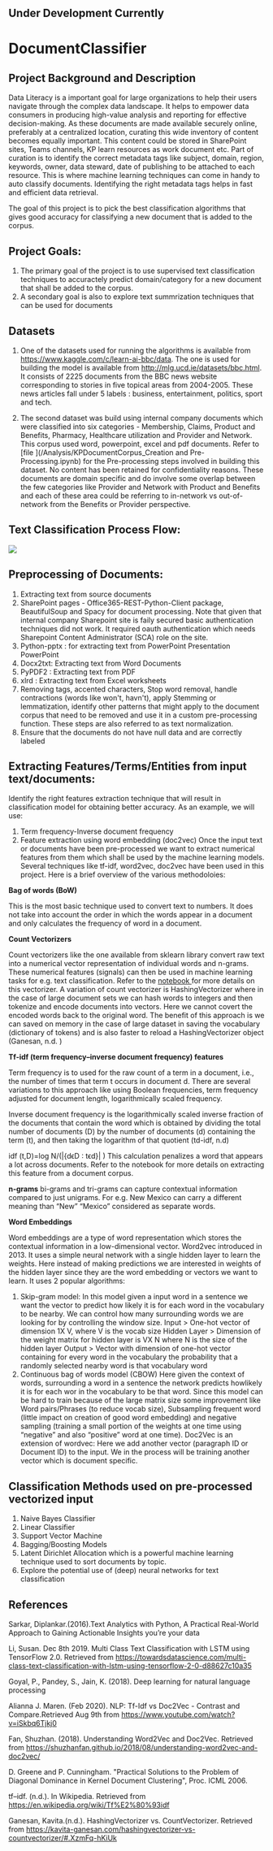 ## Under Development Currently
# DocumentClassifier

## Project Background and Description

Data Literacy is a important goal for large organizations to help their users navigate through the complex data landscape. It helps to empower data consumers in producing high-value analysis and reporting for effective decision-making. As these documents are made available securely online, preferably at a centralized location, curating this wide inventory of content becomes equally important. This content could be stored in SharePoint sites, Teams channels, KP learn resources as work document etc. Part of curation is to identify the correct metadata tags like subject, domain, region, keywords, owner, data steward, date of publishing to be attached to each resource. This is where machine learning techniques can come in handy to auto classify documents. Identifying the right metadata tags helps in fast and efficient data retrieval.

The goal of this project is to pick the best classification algorithms that gives good accuracy for classifying a new document that is added to the corpus.

## Project Goals:

1. The primary goal of the project is to use supervised text classification techniques to accuractely predict domain/category for a new document that shall be added to the corpus.
1. A secondary goal is also to explore text summrization techniques that can be used for documents

## Datasets

1. One of the datasets used for running the algorithms is available from https://www.kaggle.com/c/learn-ai-bbc/data. The one is used for building the model is available from http://mlg.ucd.ie/datasets/bbc.html. It consists of 2225 documents from the BBC news website corresponding to stories in five topical areas from 2004-2005. These news articles fall under 5 labels : business, entertainment, politics, sport and tech.

1. The second dataset was build using internal company documents which were classified into six categories - Membership, Claims, Product and Benefits, Pharmacy, Healthcare utilization and Provider and Network. This corpus used word, powerpoint, excel and pdf documents. Refer to [file ](/Analysis/KPDocumentCorpus_Creation and Pre-Processing.ipynb) for the Pre-processing steps involved in building this dataset. No content has been retained for confidentiality reasons. These documents are domain specific and do involve some overlap between the few categories like Provider and Network with Product and Benefits and each of these area could be referring to in-network vs out-of-network from the Benefits or Provider perspective. 

## Text Classification Process Flow:

![](/images/ProcessFlow.JPG)

## Preprocessing of Documents:
1.	Extracting text from source documents
  1. SharePoint pages - Office365-REST-Python-Client package, BeautifulSoup and Spacy for document processing. Note that given that internal company Sharepoint site is faily secured basic authentication techniques did not work. It required oauth authentication which needs Sharepoint Content Administrator (SCA) role on the site.
  1. Python-pptx : for extracting text from PowerPoint Presentation PowerPoint
  1. Docx2txt: Extracting text from Word Documents
  1. PyPDF2 : Extracting text from PDF
  1. xlrd : Extracting text from Excel worksheets
1. Removing tags, accented characters, Stop word removal, handle contractions (words like won't, havn't), apply Stemming or lemmatization, identify other patterns that might apply to the document corpus that need to be removed and use it in a custom pre-processing function. These steps are also referred to as text normalization. 
1. Ensure that the documents do not have null data and are correctly labeled


## Extracting Features/Terms/Entities from input text/documents:

Identify the right features extraction technique that will result in classification model for obtaining better accuracy. As an example, we will use:
1.	Term frequency-Inverse document frequency
2.	Feature extraction using word embedding (doc2vec)
Once the input text or documents have been pre-processed we want to extract numerical features from them which shall be used by the machine learning models. Several techniques like tf-idf, word2vec, doc2vec have been used in this project. Here is a brief overview of the various methodoloies:

**Bag of words (BoW)**

This is the most basic technique used to convert text to numbers. It does not take into account the order in which the words appear in a document and only calculates the frequency of word in a document.

**Count Vectorizers**

Count vectorizers like the one available from sklearn library convert raw text into a numerical vector representation of individual words and n-grams. These numerical features (signals) can then be used in machine learning tasks for e.g. text classification. Refer to the [notebook ](/SampleCode-NLPConcepts/sklearn_Vectorization_samplecode.ipynb)for more details on this vectorizer. A variation of count vectorizer is HashingVectorizer where in the case of large document sets we can hash words to integers and then tokenize and encode documents into vectors. Here we cannot covert the encoded words back to the original word. The benefit of this approach is we can saved on memory in the case of large dataset in saving the vocabulary (dictionary of tokens) and is also faster to reload a HashingVectorizer object (Ganesan, n.d. )

**Tf-idf (term frequency–inverse document frequency) features**

Term frequency is to used for the raw count of a term in a document, i.e., the number of times that term t occurs in document d. There are several variations to this approach like using Boolean frequencies, term frequency adjusted for document length, logarithmically scaled frequency. 

Inverse document frequency is the logarithmically scaled inverse fraction of the documents that contain the word which is obtained by dividing the total number of documents (D) by the number of documents (d) containing the term (t), and then taking the logarithm of that quotient (td-idf, n.d)
 
idf (t,D)=log N/(|{dϵD ∶ tϵd}| )
This calculation penalizes a word that appears a lot across documents. Refer to the notebook for more details on extracting this feature from a document corpus.

**n-grams**
bi-grams and tri-grams can capture contextual information compared to just unigrams. For e.g. New Mexico can carry a different meaning than “New” “Mexico” considered as separate words.

**Word Embeddings**

Word embeddings are a type of word representation which stores the contextual information in a low-dimensional vector.
Word2vec introduced in 2013. It uses a simple neural network with a single hidden layer to learn the weights. Here instead of making predictions we are interested in weights of the hidden layer since they are the word embedding or vectors we want to learn. It uses 2 popular algorithms:

1. Skip-gram model: In this model given a input word in a sentence we want the vector to predict how likely it is for each word in the vocabulary to be nearby. We can control how many surrounding words we are looking for by controlling the window size. 
Input > One-hot vector of dimension 1X V, where V is the vocab size
Hidden Layer > Dimension of the weight matrix for hidden layer is VX N where N is the size of the hidden layer
Output > Vector with dimension of one-hot vector containing for every word in the vocabulary the probability that a randomly selected nearby word is that vocabulary word
1. Continuous bag of words model (CBOW)
Here given the context of words, surrounding a word in a sentence the network predicts howlikely it is for each wor in the vocabulary to be that word. 
Since this model can be hard to train because of the large matrix size some improvement like Word pairs/Phrases (to reduce vocab size), Subsampling frequent word (little impact on creation of good word embedding) and negative sampling (training a small portion of the weights at one time using “negative” and also “positive” word at one time). 
Doc2Vec is an extension of wordvec: Here we add another vector (paragraph ID or Document ID) to the input. We in the process will be training another vector which is document specific. 

## Classification Methods used on pre-processed vectorized input 
1.	Naive Bayes Classifier
2.	Linear Classifier
3.	Support Vector Machine
4.	Bagging/Boosting Models
5.	Latent Dirichlet Allocation which is a powerful machine learning technique used to sort documents by topic.
6.	Explore the potential use of (deep) neural networks for text classification


## References

Sarkar, Diplankar.(2016).Text Analytics with Python, A Practical Real-World Approach to Gaining Actionable Insights you’re your data

Li, Susan. Dec 8th 2019. Multi Class Text Classification with LSTM using TensorFlow 2.0. Retrieved from https://towardsdatascience.com/multi-class-text-classification-with-lstm-using-tensorflow-2-0-d88627c10a35

Goyal, P., Pandey, S., Jain, K. (2018). Deep learning for natural language processing

Alianna J. Maren. (Feb 2020). NLP: Tf-Idf vs Doc2Vec - Contrast and Compare.Retrieved Aug 9th from https://www.youtube.com/watch?v=iSkbq6Tjkj0

Fan, Shuzhan. (2018). Understanding Word2Vec and Doc2Vec. Retrieved from https://shuzhanfan.github.io/2018/08/understanding-word2vec-and-doc2vec/

D. Greene and P. Cunningham. "Practical Solutions to the Problem of Diagonal Dominance in Kernel Document Clustering", Proc. ICML 2006.

tf–idf. (n.d.). In Wikipedia. Retrieved from https://en.wikipedia.org/wiki/Tf%E2%80%93idf

Ganesan, Kavita.(n.d.). HashingVectorizer vs. CountVectorizer. Retrieved from https://kavita-ganesan.com/hashingvectorizer-vs-countvectorizer/#.XzmFq-hKiUk
